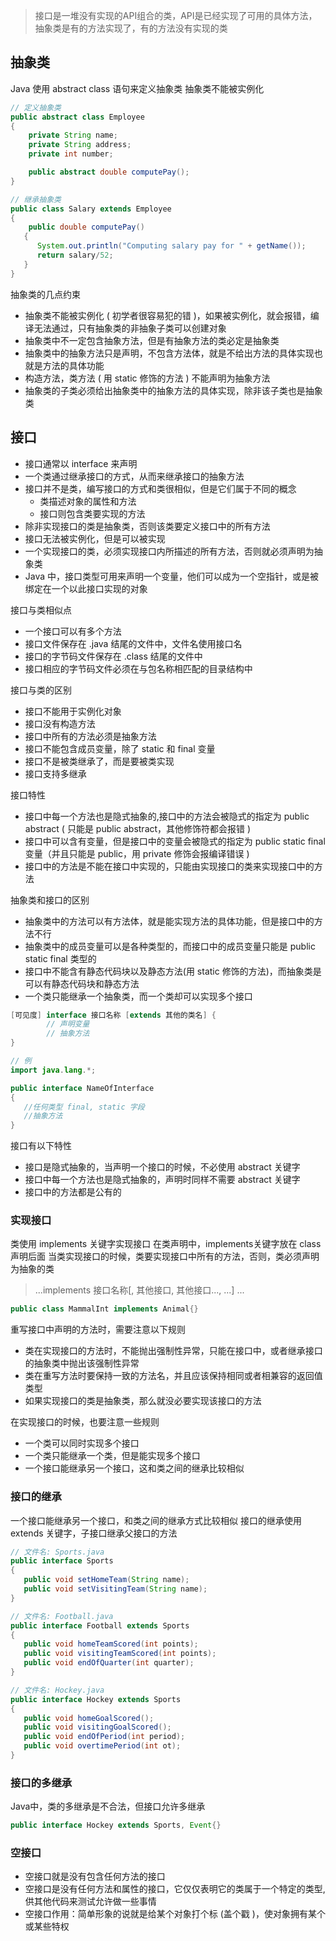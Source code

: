 >接口是一堆没有实现的API组合的类，API是已经实现了可用的具体方法，抽象类是有的方法实现了，有的方法没有实现的类

## 抽象类
Java 使用 abstract class 语句来定义抽象类
抽象类不能被实例化
```java
// 定义抽象类
public abstract class Employee
{
    private String name;
    private String address;
    private int number;

    public abstract double computePay();
}

// 继承抽象类
public class Salary extends Employee
{
    public double computePay()
   {
      System.out.println("Computing salary pay for " + getName());
      return salary/52;
   }
}
```
抽象类的几点约束
- 抽象类不能被实例化 ( 初学者很容易犯的错 )，如果被实例化，就会报错，编译无法通过，只有抽象类的非抽象子类可以创建对象
- 抽象类中不一定包含抽象方法，但是有抽象方法的类必定是抽象类
- 抽象类中的抽象方法只是声明，不包含方法体，就是不给出方法的具体实现也就是方法的具体功能
- 构造方法，类方法 ( 用 static 修饰的方法 ) 不能声明为抽象方法
- 抽象类的子类必须给出抽象类中的抽象方法的具体实现，除非该子类也是抽象类

## 接口
- 接口通常以 interface 来声明
- 一个类通过继承接口的方式，从而来继承接口的抽象方法
- 接口并不是类，编写接口的方式和类很相似，但是它们属于不同的概念
   - 类描述对象的属性和方法
   - 接口则包含类要实现的方法
- 除非实现接口的类是抽象类，否则该类要定义接口中的所有方法
- 接口无法被实例化，但是可以被实现
- 一个实现接口的类，必须实现接口内所描述的所有方法，否则就必须声明为抽象类
- Java 中，接口类型可用来声明一个变量，他们可以成为一个空指针，或是被绑定在一个以此接口实现的对象

接口与类相似点
- 一个接口可以有多个方法
- 接口文件保存在 .java 结尾的文件中，文件名使用接口名
- 接口的字节码文件保存在 .class 结尾的文件中
- 接口相应的字节码文件必须在与包名称相匹配的目录结构中

接口与类的区别
- 接口不能用于实例化对象
- 接口没有构造方法
- 接口中所有的方法必须是抽象方法
- 接口不能包含成员变量，除了 static 和 final 变量
- 接口不是被类继承了，而是要被类实现
- 接口支持多继承

接口特性
- 接口中每一个方法也是隐式抽象的,接口中的方法会被隐式的指定为 public abstract ( 只能是 public abstract，其他修饰符都会报错 )
- 接口中可以含有变量，但是接口中的变量会被隐式的指定为 public static final 变量（并且只能是 public，用 private 修饰会报编译错误 )
- 接口中的方法是不能在接口中实现的，只能由实现接口的类来实现接口中的方法

抽象类和接口的区别
- 抽象类中的方法可以有方法体，就是能实现方法的具体功能，但是接口中的方法不行
- 抽象类中的成员变量可以是各种类型的，而接口中的成员变量只能是 public static final 类型的
- 接口中不能含有静态代码块以及静态方法(用 static 修饰的方法)，而抽象类是可以有静态代码块和静态方法
- 一个类只能继承一个抽象类，而一个类却可以实现多个接口

```java
[可见度] interface 接口名称 [extends 其他的类名] {
        // 声明变量
        // 抽象方法
}

// 例
import java.lang.*;

public interface NameOfInterface
{
   //任何类型 final, static 字段
   //抽象方法
}
```

接口有以下特性
- 接口是隐式抽象的，当声明一个接口的时候，不必使用 abstract 关键字
- 接口中每一个方法也是隐式抽象的，声明时同样不需要 abstract 关键字
- 接口中的方法都是公有的

### 实现接口
类使用 implements 关键字实现接口
在类声明中，implements关键字放在 class 声明后面
当类实现接口的时候，类要实现接口中所有的方法，否则，类必须声明为抽象的类
>...implements 接口名称[, 其他接口, 其他接口..., ...] ...
```java
public class MammalInt implements Animal{}
```

重写接口中声明的方法时，需要注意以下规则
- 类在实现接口的方法时，不能抛出强制性异常，只能在接口中，或者继承接口的抽象类中抛出该强制性异常
- 类在重写方法时要保持一致的方法名，并且应该保持相同或者相兼容的返回值类型
- 如果实现接口的类是抽象类，那么就没必要实现该接口的方法

在实现接口的时候，也要注意一些规则
- 一个类可以同时实现多个接口
- 一个类只能继承一个类，但是能实现多个接口
- 一个接口能继承另一个接口，这和类之间的继承比较相似

### 接口的继承
一个接口能继承另一个接口，和类之间的继承方式比较相似
接口的继承使用 extends 关键字，子接口继承父接口的方法
```java
// 文件名: Sports.java
public interface Sports
{
   public void setHomeTeam(String name);
   public void setVisitingTeam(String name);
}

// 文件名: Football.java
public interface Football extends Sports
{
   public void homeTeamScored(int points);
   public void visitingTeamScored(int points);
   public void endOfQuarter(int quarter);
}

// 文件名: Hockey.java
public interface Hockey extends Sports
{
   public void homeGoalScored();
   public void visitingGoalScored();
   public void endOfPeriod(int period);
   public void overtimePeriod(int ot);
}
```
### 接口的多继承
Java中，类的多继承是不合法，但接口允许多继承
```java
public interface Hockey extends Sports, Event{}
```
### 空接口
- 空接口就是没有包含任何方法的接口
- 空接口是没有任何方法和属性的接口，它仅仅表明它的类属于一个特定的类型,供其他代码来测试允许做一些事情
- 空接口作用：简单形象的说就是给某个对象打个标 (盖个戳 )，使对象拥有某个或某些特权
